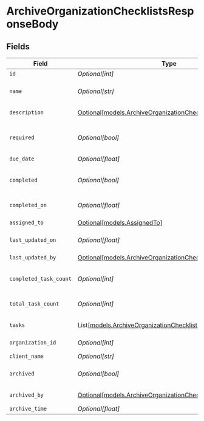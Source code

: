# ArchiveOrganizationChecklistsResponseBody


## Fields

| Field                                                                                                                  | Type                                                                                                                   | Required                                                                                                               | Description                                                                                                            |
| ---------------------------------------------------------------------------------------------------------------------- | ---------------------------------------------------------------------------------------------------------------------- | ---------------------------------------------------------------------------------------------------------------------- | ---------------------------------------------------------------------------------------------------------------------- |
| `id`                                                                                                                   | *Optional[int]*                                                                                                        | :heavy_minus_sign:                                                                                                     | Identifier                                                                                                             |
| `name`                                                                                                                 | *Optional[str]*                                                                                                        | :heavy_minus_sign:                                                                                                     | Checklist name (must be unique)                                                                                        |
| `description`                                                                                                          | [Optional[models.ArchiveOrganizationChecklistsDescription]](../models/archiveorganizationchecklistsdescription.md)     | :heavy_minus_sign:                                                                                                     | Task description                                                                                                       |
| `required`                                                                                                             | *Optional[bool]*                                                                                                       | :heavy_minus_sign:                                                                                                     | Indicates if the checklist completion is required                                                                      |
| `due_date`                                                                                                             | *Optional[float]*                                                                                                      | :heavy_minus_sign:                                                                                                     | Due date                                                                                                               |
| `completed`                                                                                                            | *Optional[bool]*                                                                                                       | :heavy_minus_sign:                                                                                                     | Indicates if the checklist is completed                                                                                |
| `completed_on`                                                                                                         | *Optional[float]*                                                                                                      | :heavy_minus_sign:                                                                                                     | Date of completion                                                                                                     |
| `assigned_to`                                                                                                          | [Optional[models.AssignedTo]](../models/assignedto.md)                                                                 | :heavy_minus_sign:                                                                                                     | Archive by user                                                                                                        |
| `last_updated_on`                                                                                                      | *Optional[float]*                                                                                                      | :heavy_minus_sign:                                                                                                     | Last updated on                                                                                                        |
| `last_updated_by`                                                                                                      | [Optional[models.ArchiveOrganizationChecklistsLastUpdatedBy]](../models/archiveorganizationchecklistslastupdatedby.md) | :heavy_minus_sign:                                                                                                     | Archive by user                                                                                                        |
| `completed_task_count`                                                                                                 | *Optional[int]*                                                                                                        | :heavy_minus_sign:                                                                                                     | Last updated by user                                                                                                   |
| `total_task_count`                                                                                                     | *Optional[int]*                                                                                                        | :heavy_minus_sign:                                                                                                     | Checklist's total tasks count                                                                                          |
| `tasks`                                                                                                                | List[[models.ArchiveOrganizationChecklistsTasks](../models/archiveorganizationcheckliststasks.md)]                     | :heavy_minus_sign:                                                                                                     | Checklist's tasks                                                                                                      |
| `organization_id`                                                                                                      | *Optional[int]*                                                                                                        | :heavy_minus_sign:                                                                                                     | Organization identifier                                                                                                |
| `client_name`                                                                                                          | *Optional[str]*                                                                                                        | :heavy_minus_sign:                                                                                                     | Client name                                                                                                            |
| `archived`                                                                                                             | *Optional[bool]*                                                                                                       | :heavy_minus_sign:                                                                                                     | Indicates if the checklist is archived                                                                                 |
| `archived_by`                                                                                                          | [Optional[models.ArchiveOrganizationChecklistsArchivedBy]](../models/archiveorganizationchecklistsarchivedby.md)       | :heavy_minus_sign:                                                                                                     | Archive by user                                                                                                        |
| `archive_time`                                                                                                         | *Optional[float]*                                                                                                      | :heavy_minus_sign:                                                                                                     | Archive time                                                                                                           |